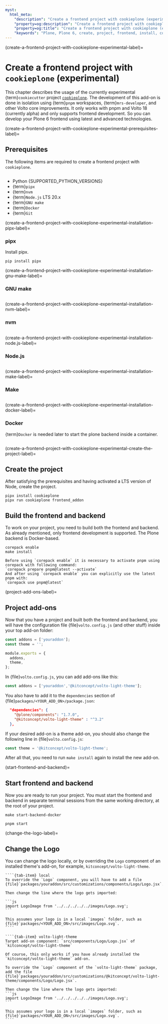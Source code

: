 ```yaml
---
myst:
  html_meta:
    "description": "Create a frontend project with cookieplone (experimental)"
    "property=og:description": "Create a frontend project with cookieplone (experimental)"
    "property=og:title": "Create a frontend project with cookieplone (experimental)"
    "keywords": "Plone, Plone 6, create, project, frontend, install, cookieplone, pnpm"
---
```


(create-a-frontend-project-with-cookieplone-experimental-label)=

# Create a frontend project with `cookieplone` (experimental)

This chapter describes the usage of the currently experimental {term}`cookiecutter` project [`cookieplone`](https://github.com/plone/cookieplone/).
The development of this add-on is done in isolation using {term}`pnpm` workspaces, {term}`mrs-developer`, and other Volto core improvements.
It only works with pnpm and Volto 18 (currently alpha) and only supports frontend development. So you can develop your Plone 6 frontend using latest and advanced technologies.


(create-a-frontend-project-with-cookieplone-experimental-prerequisites-label)=

## Prerequisites

The following items are required to create a frontend project with `cookieplone`.

```{include} ../volto/contributing/install-operating-system.md
```

-   Python {SUPPORTED_PYTHON_VERSIONS}
-   {term}`pipx`
-   {term}`nvm`
-   {term}`Node.js` LTS 20.x
-   {term}`GNU make`
-   {term}`Docker`
-   {term}`Git`

(create-a-frontend-project-with-cookieplone-experimental-installation-pipx-label)=

### pipx

Install pipx.

```shell
pip install pipx
```

(create-a-frontend-project-with-cookieplone-experimental-installation-gnu-make-label)=

### GNU make

```{include} ../volto/contributing/install-make.md
```


(create-a-frontend-project-with-cookieplone-experimental-installation-nvm-label)=

### nvm

```{include} ../volto/contributing/install-nvm.md
```


(create-a-frontend-project-with-cookieplone-experimental-installation-node.js-label)=

### Node.js

```{include} ../volto/contributing/install-nodejs.md
```


(create-a-frontend-project-with-cookieplone-experimental-installation-make-label)=

### Make

```{include} ../volto/contributing/install-make.md
```
(create-a-frontend-project-with-cookieplone-experimental-installation-docker-label)=

### Docker

{term}`Docker` is needed later to start the plone backend inside a container.

```{include} ../volto/contributing/install-docker.md
```




(create-a-frontend-project-with-cookieplone-experimental-create-the-project-label)=

## Create the project

After satisfying the prerequisites and having activated a LTS version of Node, create the project.

```shell
pipx install cookieplone
pipx run cookieplone frontend_addon
```

## Build the frontend and backend

To work on your project, you need to build both the frontend and backend. As already mentioned, only frontend development is supported. The Plone backend is Docker-based.

```shell
corepack enable
make install
```

```{tip}
Before using `corepack enable` it is necessary to activate pnpm using corepack with following command:
`corepack prepare pnpm@latest --activate`
And after using `corepack enable` you can explicitly use the latest pnpm with:
`corepack use pnpm@latest`
```

(project-add-ons-label)=

## Project add-ons

Now that you have a project and built both the frontend and backend, you will have the configuration file {file}`volto.config.js` (and other stuff) inside your top add-on folder:

```js
const addons = ['youraddon'];
const theme = '';

module.exports = {
  addons,
  theme,
};
```

In {file}`volto.config.js`, you can add add-ons like this:

```js
const addons = ['youraddon','@kitconcept/volto-light-theme'];
```

You also have to add it to the `dependencies` section of {file}`packages/<YOUR_ADD_ON>/package.json`:

```json
  "dependencies": {
    "@plone/components": "1.7.0",
    "@kitconcept/volto-light-theme" : "^3.2"
  },
```

If your desired add-on is a theme add-on, you should also change the following line in {file}`volto.config.js`:

```js
const theme = '@kitconcept/volto-light-theme';
```

After all that, you need to run `make install` again to install the new add-on.

(start-frontend-and-backend)=

## Start frontend and backend
Now you are ready to run your project.
You must start the frontend and backend in separate terminal sessions from the same working directory, at the root of your project.

```shell
make start-backend-docker
```

```shell
pnpm start
```

(change-the-logo-label)=

## Change the Logo

You can change the logo locally, or by overriding the `Logo` component of an installed theme's add-on, for example, `kitconcept/volto-light-theme`.

`````{tab-set}
````{tab-item} local
To override the `Logo` component, you will have to add a file {file}`packages/youraddon/src/customizations/components/Logo/Logo.jsx`.

Then change the line where the logo gets imported:

```js
import LogoImage from '../../../../../images/Logo.svg';
```

This assumes your logo is in a local `images` folder, such as {file}`packages/<YOUR_ADD_ON>/src/images/Logo.svg`.
````

````{tab-item} volto-light-theme
Target add-on component: `src/components/Logo/Logo.jsx` of `kitconcept/volto-light-theme`

Of course, this only works if you have already installed the `kitconcept/volto-light-theme` add-on.

To override the `Logo` component of the `volto-light-theme` package, add the file {file}`packages/youraddon/src/customizations/@kitconcept/volto-light-theme/components/Logo/Logo.jsx`.

Then change the line where the logo gets imported:
```js
import LogoImage from '../../../../../images/Logo.svg';
```

This assumes your logo is in a local `images` folder, such as {file}`packages/<YOUR_ADD_ON>/src/images/Logo.svg`.
````
`````
